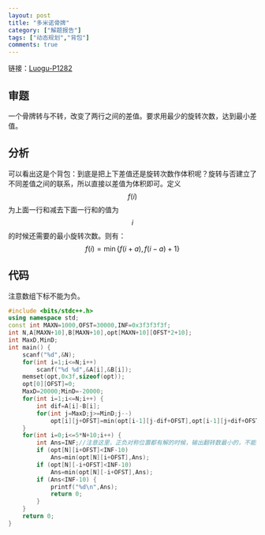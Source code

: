 ```yaml
---
layout: post
title: "多米诺骨牌"
category: ["解题报告"]
tags: ["动态规划","背包"]
comments: true
---
```


链接：[Luogu-P1282][1]


## 审题
一个骨牌转与不转，改变了两行之间的差值。要求用最少的旋转次数，达到最小差值。

## 分析
可以看出这是个背包：到底是把上下差值还是旋转次数作体积呢？旋转与否建立了不同差值之间的联系，所以直接以差值为体积即可。定义$$f(i)$$为上面一行和减去下面一行和的值为$$i$$的时候还需要的最小旋转次数。则有：$$f(i)=\min\{f(i+a),f(i-a)+1\}$$

## 代码
注意数组下标不能为负。

```cpp
#include <bits/stdc++.h>
using namespace std;
const int MAXN=1000,OFST=30000,INF=0x3f3f3f3f;
int N,A[MAXN+10],B[MAXN+10],opt[MAXN+10][OFST*2+10];
int MaxD,MinD;
int main() {
	scanf("%d",&N);
	for(int i=1;i<=N;i++) 
		scanf("%d %d",&A[i],&B[i]);
	memset(opt,0x3f,sizeof(opt));
	opt[0][OFST]=0;
	MaxD=20000;MinD=-20000;
	for(int i=1;i<=N;i++) {
		int dif=A[i]-B[i];
		for(int j=MaxD;j>=MinD;j--)
			opt[i][j+OFST]=min(opt[i-1][j-dif+OFST],opt[i-1][j+dif+OFST]+1);
	}
	for(int i=0;i<=5*N+10;i++) {
		int Ans=INF;//注意这里，正负对称位置都有解的时候，输出翻转数最小的，不能写成if-else if，也就是随便输出一个！ 
		if (opt[N][i+OFST]<INF-10) 
			Ans=min(opt[N][i+OFST],Ans);
		if (opt[N][-i+OFST]<INF-10)
			Ans=min(opt[N][-i+OFST],Ans);
		if (Ans<INF-10) {
			printf("%d\n",Ans);
			return 0;
		}
	}
	return 0;
}
```


 [1]:https://www.luogu.org/problem/show?pid=1282